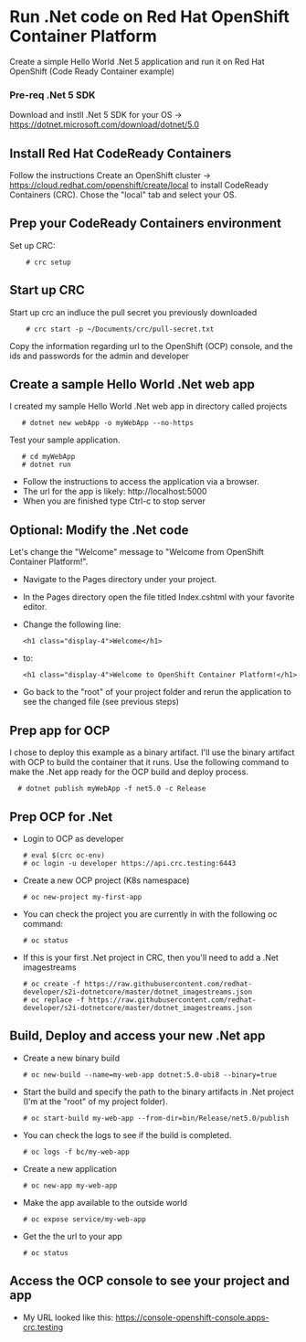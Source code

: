 # Run .Net code on Red Hat OpenShift Container Platform
Create a simple Hello World .Net 5 application and run it on Red Hat OpenShift (Code Ready Container example)

### Pre-req .Net 5 SDK
Download and instll .Net 5 SDK for your OS -> https://dotnet.microsoft.com/download/dotnet/5.0

## Install Red Hat CodeReady Containers
Follow the instructions Create an OpenShift cluster -> https://cloud.redhat.com/openshift/create/local to install CodeReady Containers (CRC). Chose the "local" tab and select your OS.

## Prep your CodeReady Containers environment
Set up CRC:
      
        # crc setup
        
## Start up CRC
Start up crc an indluce the pull secret you previously downloaded

        # crc start -p ~/Documents/crc/pull-secret.txt

Copy the information regarding url to the OpenShift (OCP) console, and the ids and passwords for the admin and developer

## Create a sample Hello World .Net web app
I created my sample Hello World .Net web app in directory called projects

       # dotnet new webApp -o myWebApp --no-https
       
Test your sample application.

       # cd myWebApp
       # dotnet run
       
- Follow the instructions to access the application via a browser.
- The url for the app is likely: http://localhost:5000
- When you are finished type Ctrl-c to stop server

## Optional: Modify the .Net code
Let's change the "Welcome" message to "Welcome from OpenShift Container Platform!".
- Navigate to the Pages directory under your project.
- In the Pages directory open the file titled Index.cshtml with your favorite editor.
- Change the following line:

      <h1 class="display-4">Welcome</h1>
      
- to:

      <h1 class="display-4">Welcome to OpenShift Container Platform!</h1>
      
- Go back to the "root" of your project folder and rerun the application to see the changed file (see previous steps)

## Prep app for OCP
I chose to deploy this example as a binary artifact.  I'll use the binary artifact with OCP to build the container that it runs. Use the following command to make the .Net app ready for the OCP build and deploy process.

      # dotnet publish myWebApp -f net5.0 -c Release
      
## Prep OCP for .Net
- Login to OCP as developer

      # eval $(crc oc-env)
      # oc login -u developer https://api.crc.testing:6443
      
- Create a new OCP project (K8s namespace)

      # oc new-project my-first-app
      
- You can check the project you are currently in with the following oc command:

      # oc status
      
- If this is your first .Net project in CRC, then you'll need to add a .Net imagestreams

      # oc create -f https://raw.githubusercontent.com/redhat-developer/s2i-dotnetcore/master/dotnet_imagestreams.json
      # oc replace -f https://raw.githubusercontent.com/redhat-developer/s2i-dotnetcore/master/dotnet_imagestreams.json
      
## Build, Deploy and access your new .Net app
- Create a new binary build

      # oc new-build --name=my-web-app dotnet:5.0-ubi8 --binary=true
      
- Start the build and specify the path to the binary artifacts in .Net project (I'm at the "root" of my project folder).

      # oc start-build my-web-app --from-dir=bin/Release/net5.0/publish
      
- You can check the logs to see if the build is completed.

      # oc logs -f bc/my-web-app
      
- Create a new application

      # oc new-app my-web-app
      
- Make the app available to the outside world

      # oc expose service/my-web-app
      
- Get the the url to your app

      # oc status
      
## Access the OCP console to see your project and app
- My URL looked like this: https://console-openshift-console.apps-crc.testing

      
      
